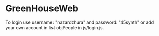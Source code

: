 # GreenHouseWeb
To login use username: "nazardzhura" and password: "45synth" or add your own account in list objPeople in js/login.js.
